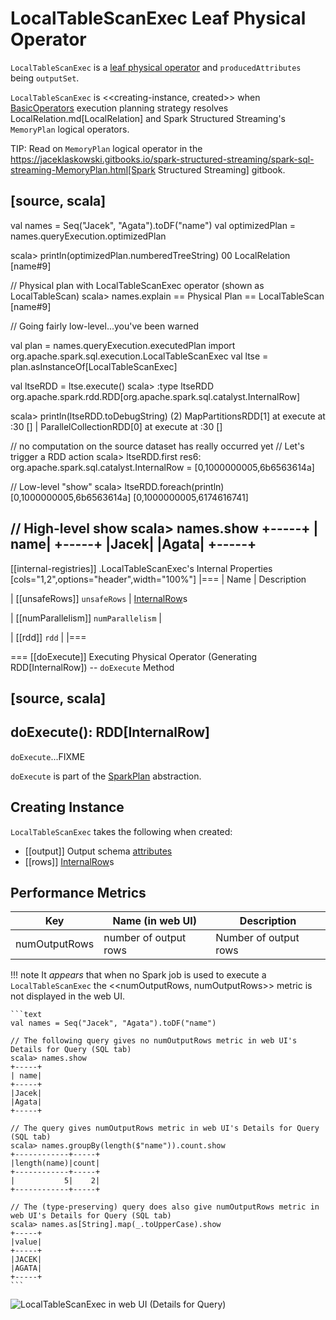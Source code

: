 # LocalTableScanExec Leaf Physical Operator

`LocalTableScanExec` is a [leaf physical operator](SparkPlan.md#LeafExecNode) and `producedAttributes` being `outputSet`.

`LocalTableScanExec` is <<creating-instance, created>> when [BasicOperators](../execution-planning-strategies/BasicOperators.md) execution planning strategy resolves LocalRelation.md[LocalRelation] and Spark Structured Streaming's `MemoryPlan` logical operators.

TIP: Read on `MemoryPlan` logical operator in the https://jaceklaskowski.gitbooks.io/spark-structured-streaming/spark-sql-streaming-MemoryPlan.html[Spark Structured Streaming] gitbook.

[source, scala]
----
val names = Seq("Jacek", "Agata").toDF("name")
val optimizedPlan = names.queryExecution.optimizedPlan

scala> println(optimizedPlan.numberedTreeString)
00 LocalRelation [name#9]

// Physical plan with LocalTableScanExec operator (shown as LocalTableScan)
scala> names.explain
== Physical Plan ==
LocalTableScan [name#9]

// Going fairly low-level...you've been warned

val plan = names.queryExecution.executedPlan
import org.apache.spark.sql.execution.LocalTableScanExec
val ltse = plan.asInstanceOf[LocalTableScanExec]

val ltseRDD = ltse.execute()
scala> :type ltseRDD
org.apache.spark.rdd.RDD[org.apache.spark.sql.catalyst.InternalRow]

scala> println(ltseRDD.toDebugString)
(2) MapPartitionsRDD[1] at execute at <console>:30 []
 |  ParallelCollectionRDD[0] at execute at <console>:30 []

// no computation on the source dataset has really occurred yet
// Let's trigger a RDD action
scala> ltseRDD.first
res6: org.apache.spark.sql.catalyst.InternalRow = [0,1000000005,6b6563614a]

// Low-level "show"
scala> ltseRDD.foreach(println)
[0,1000000005,6b6563614a]
[0,1000000005,6174616741]

// High-level show
scala> names.show
+-----+
| name|
+-----+
|Jacek|
|Agata|
+-----+
----

[[internal-registries]]
.LocalTableScanExec's Internal Properties
[cols="1,2",options="header",width="100%"]
|===
| Name
| Description

| [[unsafeRows]] `unsafeRows`
| [InternalRow](../InternalRow.md)s

| [[numParallelism]] `numParallelism`
|

| [[rdd]] `rdd`
|
|===

=== [[doExecute]] Executing Physical Operator (Generating RDD[InternalRow]) -- `doExecute` Method

[source, scala]
----
doExecute(): RDD[InternalRow]
----

`doExecute`...FIXME

`doExecute` is part of the [SparkPlan](SparkPlan.md#doExecute) abstraction.

## Creating Instance

`LocalTableScanExec` takes the following when created:

* [[output]] Output schema [attributes](../expressions/Attribute.md)
* [[rows]] [InternalRow](../InternalRow.md)s

## <span id="metrics"> Performance Metrics

Key             | Name (in web UI)        | Description
----------------|-------------------------|---------
numOutputRows   | number of output rows   | Number of output rows

!!! note
    It _appears_ that when no Spark job is used to execute a `LocalTableScanExec` the <<numOutputRows, numOutputRows>> metric is not displayed in the web UI.

    ```text
    val names = Seq("Jacek", "Agata").toDF("name")

    // The following query gives no numOutputRows metric in web UI's Details for Query (SQL tab)
    scala> names.show
    +-----+
    | name|
    +-----+
    |Jacek|
    |Agata|
    +-----+

    // The query gives numOutputRows metric in web UI's Details for Query (SQL tab)
    scala> names.groupBy(length($"name")).count.show
    +------------+-----+
    |length(name)|count|
    +------------+-----+
    |           5|    2|
    +------------+-----+

    // The (type-preserving) query does also give numOutputRows metric in web UI's Details for Query (SQL tab)
    scala> names.as[String].map(_.toUpperCase).show
    +-----+
    |value|
    +-----+
    |JACEK|
    |AGATA|
    +-----+
    ```

![LocalTableScanExec in web UI (Details for Query)](../images/spark-sql-LocalTableScanExec-webui-query-details.png)
